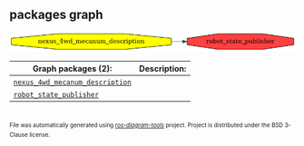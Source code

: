 <!--
File was automatically generated using 'ros-diagram-tools' project.
Project is distributed under the BSD 3-Clause license.
-->

## packages graph

[![robot_state_publisher](robot_state_publisher.png "robot_state_publisher")](robot_state_publisher.png)


| Graph packages (2): | Description: |
| ------------------- | ------------ |
| [`nexus_4wd_mecanum_description`](nexus_4wd_mecanum_description.html) |  |
| [`robot_state_publisher`](robot_state_publisher.html) |  |


</br>
<font size="1">
File was automatically generated using <a href="https://github.com/anetczuk/ros-diagram-tools"><i>ros-diagram-tools</i></a> project.
Project is distributed under the BSD 3-Clause license.
</font>
